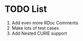 # TODO List #
  1. Add even more RDoc Comments
  1. Make lots of test cases
  1. Add Nested CURIE support